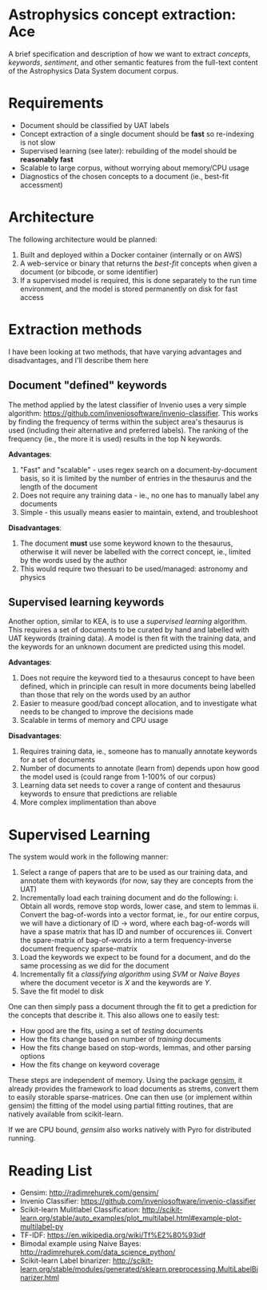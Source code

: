 # Astrophysics concept extraction: Ace

A brief specification and description of how we want to extract *concepts*, *keywords*, *sentiment*, and other semantic features from the full-text content of the Astrophysics Data System document corpus.

# Requirements

  * Document should be classified by UAT labels
  * Concept extraction of a single document should be **fast** so re-indexing is not slow
  * Supervised learning (see later): rebuilding of the model should be **reasonably fast**
  * Scalable to large corpus, without worrying about memory/CPU usage
  * Diagnostics of the chosen concepts to a document (ie., best-fit accessment)

# Architecture

The following architecture would be planned:

  1. Built and deployed within a Docker container (internally or on AWS)
  2. A web-service or binary that returns the *best-fit* concepts when given a document (or bibcode, or some identifier)
  3. If a supervised model is required, this is done separately to the run time environment, and the model is stored permanently on disk for fast access

# Extraction methods

I have been looking at two methods, that have varying advantages and disadvantages, and I'll describe them here

## Document "defined" keywords

The method applied by the latest classifier of Invenio uses a very simple algorithm: https://github.com/inveniosoftware/invenio-classifier. This works by finding the frequency of terms within the subject area's thesaurus is used (including their alternative and preferred labels). The ranking of the frequency (ie., the more it is used) results in the top N keywords.

**Advantages**:
  1. "Fast" and "scalable" - uses regex search on a document-by-document basis, so it is limited by the number of entries in the thesaurus and the length of the document
  2. Does not require any training data - ie., no one has to manually label any documents
  3. Simple - this usually means easier to maintain, extend, and troubleshoot

**Disadvantages**:
  1. The document **must** use some keyword known to the thesaurus, otherwise it will never be labelled with the correct concept, ie., limited by the words used by the author
  2. This would require two thesuari to be used/managed: astronomy and physics

## Supervised learning keywords

Another option, similar to KEA, is to use a *supervised learning* algorithm. This requires a set of documents to be curated by hand and labelled with UAT keywords (training data). A model is then fit with the training data, and the keywords for an unknown document are predicted using this model.

**Advantages**:
  1. Does not require the keyword tied to a thesaurus concept to have been defined, which in principle can result in more documents being labelled than those that rely on the words used by an author
  2. Easier to measure good/bad concept allocation, and to investigate what needs to be changed to improve the decisions made
  3. Scalable in terms of memory and CPU usage

**Disadvantages**:
  1. Requires training data, ie., someone has to manually annotate keywords for a set of documents
  2. Number of documents to annotate (learn from) depends upon how good the model used is (could range from 1-100% of our corpus)
  3. Learning data set needs to cover a range of content and thesaurus keywords to ensure that predictions are reliable
  4. More complex implimentation than above

# Supervised Learning

The system would work in the following manner:

  1. Select a range of papers that are to be used as our training data, and annotate them with keywords (for now, say they are concepts from the UAT)
  2. Incrementally load each training document and do the following:
    i. Obtain all words, remove stop words, lower case, and stem to lemmas
    ii. Convert the bag-of-words into a vector format, ie., for our entire corpus, we will have a dictionary of ID -> word, where each bag-of-words will have a spase matrix that has ID and number of occurences
    iii. Convert the spare-matrix of bag-of-words into a term frequency-inverse document frequency sparse-matrix
  3. Load the keywords we expect to be found for a document, and do the same processing as we did for the document
  4. Incrementally fit a *classifying algorithm* using *SVM* or *Naive Bayes* where the document vecetor is *X* and the keywords are *Y*.
  5. Save the fit model to disk

One can then simply pass a document through the fit to get a prediction for the concepts that describe it. This also allows one to easily test:

  * How good are the fits, using a set of *testing* documents
  * How the fits change based on number of *training* documents
  * How the fits change based on stop-words, lemmas, and other parsing options
  * How the fits change on keyword coverage

These steps are independent of memory. Using the package <a href="http://radimrehurek.com/gensim/">gensim</a>, it already provides the framework to load documents as strems, convert them to easily storable sparse-matrices. One can then use (or implement within gensim) the fitting of the model using partial fitting routines, that are natively available from scikit-learn.

If we are CPU bound, *gensim* also works natively with Pyro for distributed running.


# Reading List
 * Gensim: http://radimrehurek.com/gensim/
 * Invenio Classifier: https://github.com/inveniosoftware/invenio-classifier
 * Scikit-learn Mulitlabel Classification: http://scikit-learn.org/stable/auto_examples/plot_multilabel.html#example-plot-multilabel-py
 * TF-IDF: https://en.wikipedia.org/wiki/Tf%E2%80%93idf
 * Bimodal example using Naive Bayes: http://radimrehurek.com/data_science_python/
 * Scikit-learn Label binarizer: http://scikit-learn.org/stable/modules/generated/sklearn.preprocessing.MultiLabelBinarizer.html

